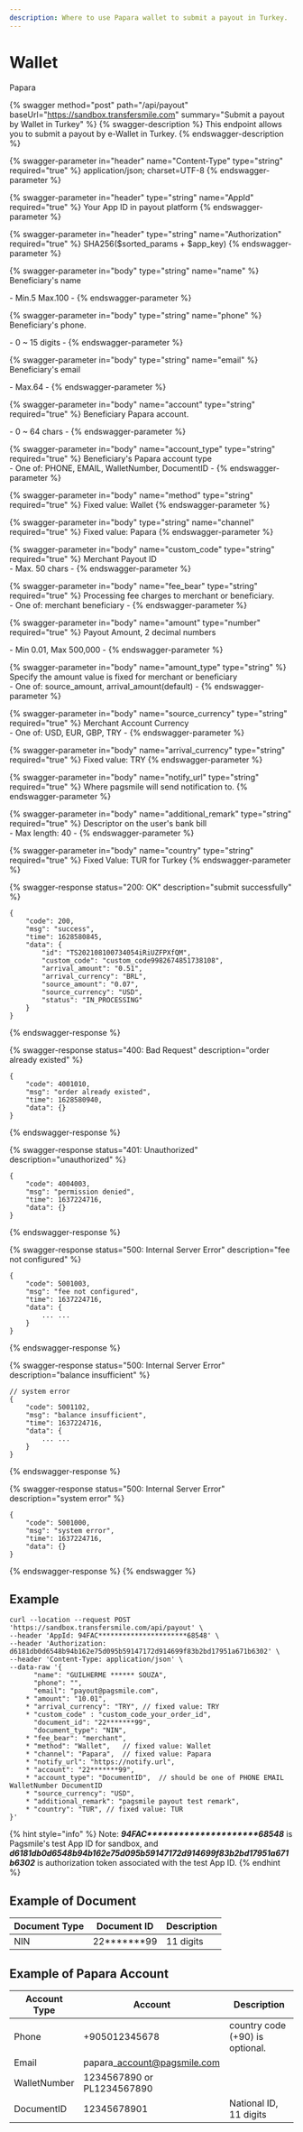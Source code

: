 ```yaml
---
description: Where to use Papara wallet to submit a payout in Turkey.
---
```


# Wallet

&#x20;Papara

{% swagger method="post" path="/api/payout" baseUrl="https://sandbox.transfersmile.com" summary="Submit a payout by Wallet in Turkey" %}
{% swagger-description %}
This endpoint allows you to submit a payout by e-Wallet in Turkey.
{% endswagger-description %}

{% swagger-parameter in="header" name="Content-Type" type="string" required="true" %}
application/json; charset=UTF-8
{% endswagger-parameter %}

{% swagger-parameter in="header" type="string" name="AppId" required="true" %}
Your App ID in payout platform
{% endswagger-parameter %}

{% swagger-parameter in="header" type="string" name="Authorization" required="true" %}
SHA256($sorted\_params + $app\_key)
{% endswagger-parameter %}

{% swagger-parameter in="body" type="string" name="name" %}
Beneficiary's name

\- Min.5 Max.100 -
{% endswagger-parameter %}

{% swagger-parameter in="body" type="string" name="phone" %}
Beneficiary's phone.

\- 0 \~ 15 digits -
{% endswagger-parameter %}

{% swagger-parameter in="body" type="string" name="email" %}
Beneficiary's email

\- Max.64 -
{% endswagger-parameter %}

{% swagger-parameter in="body" name="account" type="string" required="true" %}
Beneficiary Papara account.

\- 0 \~ 64 chars -
{% endswagger-parameter %}

{% swagger-parameter in="body" name="account_type" type="string" required="true" %}
Beneficiary's Papara account type\
\- One of: PHONE, EMAIL, WalletNumber, DocumentID -
{% endswagger-parameter %}

{% swagger-parameter in="body" name="method" type="string" required="true" %}
Fixed value: Wallet
{% endswagger-parameter %}

{% swagger-parameter in="body" type="string" name="channel" required="true" %}
Fixed value: Papara
{% endswagger-parameter %}

{% swagger-parameter in="body" name="custom_code" type="string" required="true" %}
Merchant Payout ID\
\- Max. 50 chars -&#x20;
{% endswagger-parameter %}

{% swagger-parameter in="body" name="fee_bear" type="string" required="true" %}
Processing fee charges to merchant or beneficiary.\
\- One of: merchant beneficiary -
{% endswagger-parameter %}

{% swagger-parameter in="body" name="amount" type="number" required="true" %}
Payout Amount, 2 decimal numbers

\- Min 0.01, Max 500,000 - &#x20;
{% endswagger-parameter %}

{% swagger-parameter in="body" name="amount_type" type="string" %}
Specify the amount value is fixed for merchant or beneficiary\
\- One of: source\_amount, arrival\_amount(default) -
{% endswagger-parameter %}

{% swagger-parameter in="body" name="source_currency" type="string" required="true" %}
Merchant Account Currency\
\- One of: USD, EUR, GBP, TRY -
{% endswagger-parameter %}

{% swagger-parameter in="body" name="arrival_currency" type="string" required="true" %}
Fixed value: TRY
{% endswagger-parameter %}

{% swagger-parameter in="body" name="notify_url" type="string" required="true" %}
Where pagsmile will send notification to.
{% endswagger-parameter %}

{% swagger-parameter in="body" name="additional_remark" type="string" required="true" %}
Descriptor on the user's bank bill\
\- Max length: 40 -
{% endswagger-parameter %}

{% swagger-parameter in="body" name="country" type="string" required="true" %}
Fixed Value: TUR for Turkey
{% endswagger-parameter %}

{% swagger-response status="200: OK" description="submit successfully" %}
```
{
    "code": 200,
    "msg": "success",
    "time": 1628580845,
    "data": {
        "id": "TS202108100734054iRiUZFPXfQM",
        "custom_code": "custom_code9982674851738108",
        "arrival_amount": "0.51",
        "arrival_currency": "BRL",
        "source_amount": "0.07",
        "source_currency": "USD",
        "status": "IN_PROCESSING"
    }
}
```
{% endswagger-response %}

{% swagger-response status="400: Bad Request" description="order already existed" %}
```
{
    "code": 4001010,
    "msg": "order already existed",
    "time": 1628580940,
    "data": {}
}
```
{% endswagger-response %}

{% swagger-response status="401: Unauthorized" description="unauthorized" %}
```
{
    "code": 4004003,
    "msg": "permission denied",
    "time": 1637224716,
    "data": {}
}
```
{% endswagger-response %}

{% swagger-response status="500: Internal Server Error" description="fee not configured" %}
```
{
    "code": 5001003,
    "msg": "fee not configured",
    "time": 1637224716,
    "data": {
        ... ...
    }
}
```
{% endswagger-response %}

{% swagger-response status="500: Internal Server Error" description="balance insufficient" %}
```
// system error
{
    "code": 5001102,
    "msg": "balance insufficient",
    "time": 1637224716,
    "data": {
        ... ...
    }
}
```
{% endswagger-response %}

{% swagger-response status="500: Internal Server Error" description="system error" %}
```
{
    "code": 5001000,
    "msg": "system error",
    "time": 1637224716,
    "data": {}
}
```
{% endswagger-response %}
{% endswagger %}

## Example

```
curl --location --request POST 'https://sandbox.transfersmile.com/api/payout' \
--header 'AppId: 94FAC**********************68548' \
--header 'Authorization: d6181db0d6548b94b162e75d095b59147172d914699f83b2bd17951a671b6302' \
--header 'Content-Type: application/json' \
--data-raw '{
      "name": "GUILHERME ****** SOUZA",
      "phone": "",
      "email": "payout@pagsmile.com",
    * "amount": "10.01",
    * "arrival_currency": "TRY", // fixed value: TRY
    * "custom_code" : "custom_code_your_order_id",
      "document_id": "22*******99",
      "document_type": "NIN",
    * "fee_bear": "merchant",
    * "method": "Wallet",   // fixed value: Wallet
    * "channel": "Papara",  // fixed value: Papara
    * "notify_url": "https://notify.url",
    * "account": "22*******99",
    * "account_type": "DocumentID",  // should be one of PHONE EMAIL WalletNumber DocumentID
    * "source_currency": "USD", 
    * "additional_remark": "pagsmile payout test remark",
    * "country": "TUR", // fixed value: TUR
}'
```

{% hint style="info" %}
Note:  _**94FAC\*\*\*\*\*\*\*\*\*\*\*\*\*\*\*\*\*\*\*\*\*68548**_ is Pagsmile's test App ID for sandbox, and _**d6181db0d6548b94b162e75d095b59147172d914699f83b2bd17951a671b6302**_ is authorization token associated with the test App ID.
{% endhint %}

## Example of Document

| Document Type | Document ID        | Description |
| ------------- | ------------------ | ----------- |
| NIN           | 22\*\*\*\*\*\*\*99 | 11 digits   |

## Example of Papara Account

| Account Type | Account                      | Description                     |
| ------------ | ---------------------------- | ------------------------------- |
| Phone        | +905012345678                | country code (+90) is optional. |
| Email        | papara\_account@pagsmile.com |                                 |
| WalletNumber | 1234567890 or PL1234567890   |                                 |
| DocumentID   | 12345678901                  | National ID, 11 digits          |
